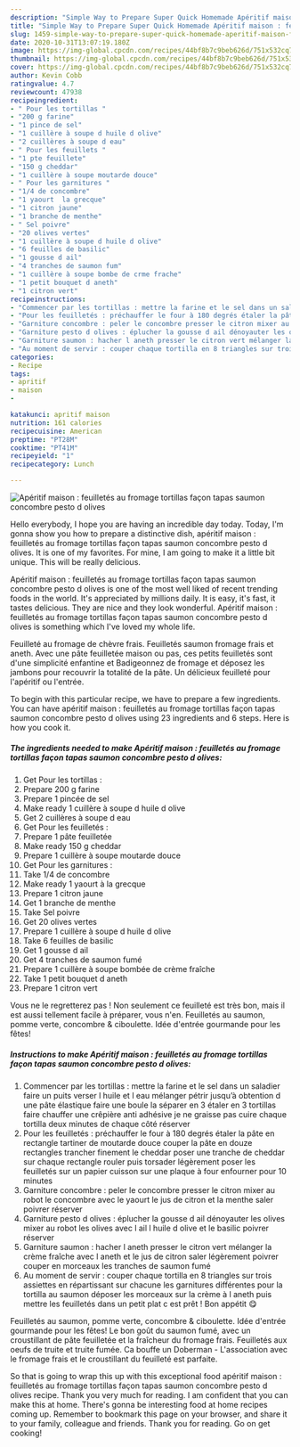 ```yaml
---
description: "Simple Way to Prepare Super Quick Homemade Apéritif maison : feuilletés au fromage tortillas façon tapas saumon concombre pesto d olives"
title: "Simple Way to Prepare Super Quick Homemade Apéritif maison : feuilletés au fromage tortillas façon tapas saumon concombre pesto d olives"
slug: 1459-simple-way-to-prepare-super-quick-homemade-aperitif-maison-feuilletes-au-fromage-tortillas-facon-tapas-saumon-concombre-pesto-d-olives
date: 2020-10-31T13:07:19.180Z
image: https://img-global.cpcdn.com/recipes/44bf8b7c9beb626d/751x532cq70/aperitif-maison-feuilletes-au-fromage-tortillas-facon-tapas-saumon-concombre-pesto-d-olives-photo-principale-de-la-recette.jpg
thumbnail: https://img-global.cpcdn.com/recipes/44bf8b7c9beb626d/751x532cq70/aperitif-maison-feuilletes-au-fromage-tortillas-facon-tapas-saumon-concombre-pesto-d-olives-photo-principale-de-la-recette.jpg
cover: https://img-global.cpcdn.com/recipes/44bf8b7c9beb626d/751x532cq70/aperitif-maison-feuilletes-au-fromage-tortillas-facon-tapas-saumon-concombre-pesto-d-olives-photo-principale-de-la-recette.jpg
author: Kevin Cobb
ratingvalue: 4.7
reviewcount: 47938
recipeingredient:
- " Pour les tortillas "
- "200 g farine"
- "1 pince de sel"
- "1 cuillère à soupe d huile d olive"
- "2 cuillères à soupe d eau"
- " Pour les feuillets "
- "1 pte feuillete"
- "150 g cheddar"
- "1 cuillère à soupe moutarde douce"
- " Pour les garnitures "
- "1/4 de concombre"
- "1 yaourt  la grecque"
- "1 citron jaune"
- "1 branche de menthe"
- " Sel poivre"
- "20 olives vertes"
- "1 cuillère à soupe d huile d olive"
- "6 feuilles de basilic"
- "1 gousse d ail"
- "4 tranches de saumon fum"
- "1 cuillère à soupe bombe de crme frache"
- "1 petit bouquet d aneth"
- "1 citron vert"
recipeinstructions:
- "Commencer par les tortillas : mettre la farine et le sel dans un saladier faire un puits verser l huile et l eau mélanger pétrir jusqu’à obtention d une pâte élastique faire une boule la séparer en 3 étaler en 3 tortillas faire chauffer une crêpière anti adhésive je ne graisse pas cuire chaque tortilla deux minutes de chaque côté réserver"
- "Pour les feuilletés : préchauffer le four à 180 degrés étaler la pâte en rectangle tartiner de moutarde douce couper la pâte en douze rectangles trancher finement le cheddar poser une tranche de cheddar sur chaque rectangle rouler puis torsader légèrement poser les feuilletés sur un papier cuisson sur une plaque à four enfourner pour 10 minutes"
- "Garniture concombre : peler le concombre presser le citron mixer au robot le concombre avec le yaourt le jus de citron et la menthe saler poivrer réserver"
- "Garniture pesto d olives : éplucher la gousse d ail dénoyauter les olives mixer au robot les olives avec l ail l huile d olive et le basilic poivrer réserver"
- "Garniture saumon : hacher l aneth presser le citron vert mélanger la crème fraîche avec l aneth et le jus de citron saler légèrement poivrer couper en morceaux les tranches de saumon fumé"
- "Au moment de servir : couper chaque tortilla en 8 triangles sur trois assiettes en répartissant sur chacune les garnitures différentes pour la tortilla au saumon déposer les morceaux sur la crème à l aneth puis mettre les feuilletés dans un petit plat c est prêt ! Bon appétit 😋"
categories:
- Recipe
tags:
- apritif
- maison
- 

katakunci: apritif maison  
nutrition: 161 calories
recipecuisine: American
preptime: "PT28M"
cooktime: "PT41M"
recipeyield: "1"
recipecategory: Lunch

---
```



![Apéritif maison : feuilletés au fromage tortillas façon tapas saumon concombre pesto d olives](https://img-global.cpcdn.com/recipes/44bf8b7c9beb626d/751x532cq70/aperitif-maison-feuilletes-au-fromage-tortillas-facon-tapas-saumon-concombre-pesto-d-olives-photo-principale-de-la-recette.jpg)

Hello everybody, I hope you are having an incredible day today. Today, I'm gonna show you how to prepare a distinctive dish, apéritif maison : feuilletés au fromage tortillas façon tapas saumon concombre pesto d olives. It is one of my favorites. For mine, I am going to make it a little bit unique. This will be really delicious.

Apéritif maison : feuilletés au fromage tortillas façon tapas saumon concombre pesto d olives is one of the most well liked of recent trending foods in the world. It's appreciated by millions daily. It is easy, it's fast, it tastes delicious. They are nice and they look wonderful. Apéritif maison : feuilletés au fromage tortillas façon tapas saumon concombre pesto d olives is something which I've loved my whole life.

Feuilleté au fromage de chèvre frais. Feuilletés saumon fromage frais et aneth. Avec une pâte feuilletée maison ou pas, ces petits feuilletés sont d&#39;une simplicité enfantine et Badigeonnez de fromage et déposez les jambons pour recouvrir la totalité de la pâte. Un délicieux feuilleté pour l&#39;apéritif ou l&#39;entrée.


To begin with this particular recipe, we have to prepare a few ingredients. You can have apéritif maison : feuilletés au fromage tortillas façon tapas saumon concombre pesto d olives using 23 ingredients and 6 steps. Here is how you cook it.

<!--inarticleads1-->

##### The ingredients needed to make Apéritif maison : feuilletés au fromage tortillas façon tapas saumon concombre pesto d olives:

1. Get  Pour les tortillas :
1. Prepare 200 g farine
1. Prepare 1 pincée de sel
1. Make ready 1 cuillère à soupe d huile d olive
1. Get 2 cuillères à soupe d eau
1. Get  Pour les feuilletés :
1. Prepare 1 pâte feuilletée
1. Make ready 150 g cheddar
1. Prepare 1 cuillère à soupe moutarde douce
1. Get  Pour les garnitures :
1. Take 1/4 de concombre
1. Make ready 1 yaourt à la grecque
1. Prepare 1 citron jaune
1. Get 1 branche de menthe
1. Take  Sel poivre
1. Get 20 olives vertes
1. Prepare 1 cuillère à soupe d huile d olive
1. Take 6 feuilles de basilic
1. Get 1 gousse d ail
1. Get 4 tranches de saumon fumé
1. Prepare 1 cuillère à soupe bombée de crème fraîche
1. Take 1 petit bouquet d aneth
1. Prepare 1 citron vert


Vous ne le regretterez pas ! Non seulement ce feuilleté est très bon, mais il est aussi tellement facile à préparer, vous n&#39;en. Feuilletés au saumon, pomme verte, concombre &amp; ciboulette. Idée d&#39;entrée gourmande pour les fêtes! 

<!--inarticleads2-->

##### Instructions to make Apéritif maison : feuilletés au fromage tortillas façon tapas saumon concombre pesto d olives:

1. Commencer par les tortillas : mettre la farine et le sel dans un saladier faire un puits verser l huile et l eau mélanger pétrir jusqu’à obtention d une pâte élastique faire une boule la séparer en 3 étaler en 3 tortillas faire chauffer une crêpière anti adhésive je ne graisse pas cuire chaque tortilla deux minutes de chaque côté réserver
1. Pour les feuilletés : préchauffer le four à 180 degrés étaler la pâte en rectangle tartiner de moutarde douce couper la pâte en douze rectangles trancher finement le cheddar poser une tranche de cheddar sur chaque rectangle rouler puis torsader légèrement poser les feuilletés sur un papier cuisson sur une plaque à four enfourner pour 10 minutes
1. Garniture concombre : peler le concombre presser le citron mixer au robot le concombre avec le yaourt le jus de citron et la menthe saler poivrer réserver
1. Garniture pesto d olives : éplucher la gousse d ail dénoyauter les olives mixer au robot les olives avec l ail l huile d olive et le basilic poivrer réserver
1. Garniture saumon : hacher l aneth presser le citron vert mélanger la crème fraîche avec l aneth et le jus de citron saler légèrement poivrer couper en morceaux les tranches de saumon fumé
1. Au moment de servir : couper chaque tortilla en 8 triangles sur trois assiettes en répartissant sur chacune les garnitures différentes pour la tortilla au saumon déposer les morceaux sur la crème à l aneth puis mettre les feuilletés dans un petit plat c est prêt ! Bon appétit 😋


Feuilletés au saumon, pomme verte, concombre &amp; ciboulette. Idée d&#39;entrée gourmande pour les fêtes! Le bon goût du saumon fumé, avec un croustillant de pâte feuilletée et la fraîcheur du fromage frais. Feuilletés aux oeufs de truite et truite fumée. Ca bouffe un Doberman - L&#39;association avec le fromage frais et le croustillant du feuilleté est parfaite. 

So that is going to wrap this up with this exceptional food apéritif maison : feuilletés au fromage tortillas façon tapas saumon concombre pesto d olives recipe. Thank you very much for reading. I am confident that you can make this at home. There's gonna be interesting food at home recipes coming up. Remember to bookmark this page on your browser, and share it to your family, colleague and friends. Thank you for reading. Go on get cooking!
